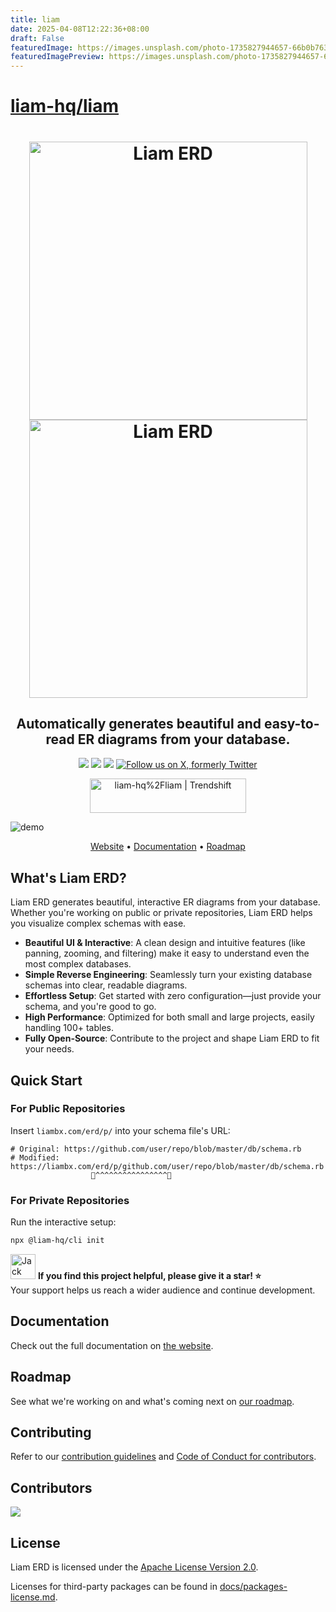 ```yaml
---
title: liam
date: 2025-04-08T12:22:36+08:00
draft: False
featuredImage: https://images.unsplash.com/photo-1735827944657-66b0b7631a95?ixid=M3w0NjAwMjJ8MHwxfHJhbmRvbXx8fHx8fHx8fDE3NDQwODYwNDV8&ixlib=rb-4.0.3
featuredImagePreview: https://images.unsplash.com/photo-1735827944657-66b0b7631a95?ixid=M3w0NjAwMjJ8MHwxfHJhbmRvbXx8fHx8fHx8fDE3NDQwODYwNDV8&ixlib=rb-4.0.3
---
```


# [liam-hq/liam](https://github.com/liam-hq/liam)

<h1 align="center">
  <img src="./assets/logo-light.png#gh-light-mode-only" alt="Liam ERD" width="445">
  <img src="./assets/logo-dark.png#gh-dark-mode-only" alt="Liam ERD" width="445">
</h1>

<h2 align="center">
  Automatically generates beautiful and easy-to-read ER diagrams from your database.
</h2>

<p align="center">
  <a href="https://www.npmjs.com/package/@liam-hq/cli"><img src="https://img.shields.io/npm/v/%40liam-hq%2Fcli" /></a>
  <a href="https://github.com/liam-hq/liam/blob/main/CONTRIBUTING.md"><img src="https://img.shields.io/badge/PRs-welcome-brightgreen.svg" /></a>
  <a href="https://github.com/liam-hq/liam/blob/main/LICENSE"><img src="https://img.shields.io/badge/license-Apache%202-blue" /></a>
  <a href="https://x.com/liam_app"><img src="https://img.shields.io/twitter/follow/liam_app?style=social" alt="Follow us on X, formerly Twitter" /></a>
</p>

<p align="center">
  <a href="https://trendshift.io/repositories/12939" target="_blank"><img src="https://trendshift.io/api/badge/repositories/12939" alt="liam-hq%2Fliam | Trendshift" style="width: 250px; height: 55px;" width="250" height="55"/></a>
</p>

![demo](./assets/demo.gif)

<p align="center">
  <a href="https://liambx.com">Website</a> •
  <a href="https://liambx.com/docs">Documentation</a> •
  <a href="https://github.com/orgs/liam-hq/projects/1/views/1">Roadmap</a>
</p>

## What's Liam ERD?

Liam ERD generates beautiful, interactive ER diagrams from your database. Whether you're working on public or private repositories, Liam ERD helps you visualize complex schemas with ease.

- **Beautiful UI & Interactive**: A clean design and intuitive features (like panning, zooming, and filtering) make it easy to understand even the most complex databases.
- **Simple Reverse Engineering**: Seamlessly turn your existing database schemas into clear, readable diagrams.
- **Effortless Setup**: Get started with zero configuration—just provide your schema, and you're good to go.
- **High Performance**: Optimized for both small and large projects, easily handling 100+ tables.
- **Fully Open-Source**: Contribute to the project and shape Liam ERD to fit your needs.

## Quick Start

### For Public Repositories

Insert `liambx.com/erd/p/` into your schema file's URL:

```
# Original: https://github.com/user/repo/blob/master/db/schema.rb
# Modified: https://liambx.com/erd/p/github.com/user/repo/blob/master/db/schema.rb
                  👾^^^^^^^^^^^^^^^^👾
```

### For Private Repositories

Run the interactive setup:

```bash
npx @liam-hq/cli init
```

<img src="./assets/jack.gif" alt="Jack" width="40"> **If you find this project helpful, please give it a star! ⭐**  
Your support helps us reach a wider audience and continue development.

## Documentation

Check out the full documentation on [the website](https://liambx.com/docs).

## Roadmap

See what we're working on and what's coming next on [our roadmap](https://github.com/orgs/liam-hq/projects/1/views/1).

## Contributing

Refer to our [contribution guidelines](./CONTRIBUTING.md) and [Code of Conduct for contributors](./CODE_OF_CONDUCT.md).

## Contributors

<a href="https://github.com/liam-hq/liam/graphs/contributors">
  <img src="https://contrib.rocks/image?repo=liam-hq/liam" />
</a>

## License

Liam ERD is licensed under the [Apache License Version 2.0](LICENSE).

Licenses for third-party packages can be found in [docs/packages-license.md](docs/packages-license.md).
